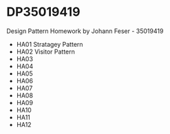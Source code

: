 # DP35019419
Design Pattern Homework by Johann Feser - 35019419

- HA01 Stratagey Pattern
- HA02 Visitor Pattern
- HA03
- HA04
- HA05
- HA06
- HA07
- HA08
- HA09
- HA10
- HA11
- HA12
